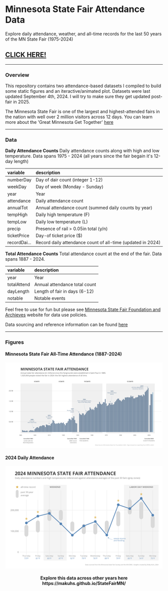 # Minnesota State Fair Attendance Data 

Explore daily attendance, weather, and all-time records for the last 50 years of the MN State Fair (1975-2024)

## [CLICK HERE!](https://makuhs.github.io/StateFairMN/)

---
### Overview

This repository contains two attendance-based datasets I compiled to build some static figures and an iteractive/animated plot. Datasets were last updated September 4th, 2024. I will try to make sure they get updated post-fair in 2025. 

The Minnesota State Fair is one of the largest and highest-attended fairs in the nation with well over 2 million visitors across 12 days. You can learn more about the 'Great Minnesota Get Together' [here](https://en.wikipedia.org/wiki/Minnesota_State_Fair) 

---
### Data

**Daily Attendance Counts**
Daily attendance counts along with high and low temperature. Data spans 1975 - 2024 (all years since the fair begain it's 12-day length)

|variable            |description         |
|:-------------------|:-------------------|
|numberDay           | Day of dair count (integer 1-12)
|weekDay             | Day of week (Monday - Sunday)        
|year                | Year   
|attendance          | Daily attendance count
|annualTot           | Annual attendance count (summed daily counts by year)
|tempHigh            | Daily high temperature (F)
|tempLow             | Daily low temperature (L)
|precip              | Presence of rail > 0.05in total (y/n)
|ticketPrice         | Day-of ticket price ($)
|recordDai...        | Record daily attendance count of all-time (updated in 2024)


**Total Attendance Counts** 
Total attendance count at the end of the fair. Data spans 1887 - 2024. 

|variable            |description         |
|:-------------------|:-------------------|
|year                | Year
|totalAttend         | Annual attendance total count  
|dayLength           | Length of fair in days (6-12)
|notable             | Notable events

Feel free to use for fun but please see [Minnesota State Fair Foundation and Archieves](https://corp.arcasearch.com/usmnmsf/) website for data use policies. 

Data sourcing and reference information can be found [here](https://github.com/makuhs/StateFairMN/blob/main/data/readme.txt)

---
### Figures

#### Minnesota State Fair All-Time Attendance (1887-2024)
<img src="https://github.com/makuhs/StateFairMN/blob/main/staticFigs/totalAttendance.jpeg" width="1000">

#### 2024 Daily Attendance 
<img src="https://github.com/makuhs/StateFairMN/blob/main/staticFigs/dailyAttendance.jpeg" width="850">

<h4 align="center">Explore this data across other years here https://makuhs.github.io/StateFairMN/</h1>
